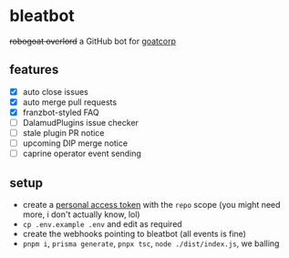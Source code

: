 # bleatbot

~~robogoat overlord~~ a GitHub bot for [goatcorp](https://github.com/goatcorp)

## features

- [x] auto close issues
- [x] auto merge pull requests
- [x] franzbot-styled FAQ
- [ ] DalamudPlugins issue checker
- [ ] stale plugin PR notice
- [ ] upcoming DIP merge notice
- [ ] caprine operator event sending

## setup

- create a [personal access token](https://github.com/settings/tokens) with the `repo` scope (you might need more, i don't actually know, lol)
- `cp .env.example .env` and edit as required
- create the webhooks pointing to bleatbot (all events is fine)
- `pnpm i`, `prisma generate`, `pnpx tsc`, `node ./dist/index.js`, we balling
